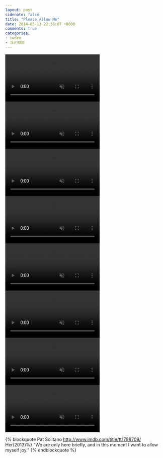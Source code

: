 ```yaml
---
layout: post
sidenote: false
title: "Please Allow Me"
date: 2014-05-13 22:38:07 +0800
comments: true
categories:
- iwdrm
- 浮光掠影
---
```


<video playsInline autoplay loop muted>
    <source src="{{ site.static_base }}/downloads/video/movie_clips/her_1_400.mp4" type="video/mp4">
    <p>Your browser doesn't support this embedded video.</p>
</video>
<video playsInline autoplay loop muted>
    <source src="{{ site.static_base }}/downloads/video/movie_clips/her_2_400.mp4" type="video/mp4">
    <p>Your browser doesn't support this embedded video.</p>
</video>
<video playsInline autoplay loop muted>
    <source src="{{ site.static_base }}/downloads/video/movie_clips/her_3_400.mp4" type="video/mp4">
    <p>Your browser doesn't support this embedded video.</p>
</video>
<video playsInline autoplay loop muted>
    <source src="{{ site.static_base }}/downloads/video/movie_clips/her_4_400.mp4" type="video/mp4">
    <p>Your browser doesn't support this embedded video.</p>
</video>
<video playsInline autoplay loop muted>
    <source src="{{ site.static_base }}/downloads/video/movie_clips/her_5_400.mp4" type="video/mp4">
    <p>Your browser doesn't support this embedded video.</p>
</video>
<video playsInline autoplay loop muted>
    <source src="{{ site.static_base }}/downloads/video/movie_clips/her_6_400.mp4" type="video/mp4">
    <p>Your browser doesn't support this embedded video.</p>
</video>
<video playsInline autoplay loop muted>
    <source src="{{ site.static_base }}/downloads/video/movie_clips/her_7_400.mp4" type="video/mp4">
    <p>Your browser doesn't support this embedded video.</p>
</video>
<video playsInline autoplay loop muted>
    <source src="{{ site.static_base }}/downloads/video/movie_clips/her_8_400.mp4" type="video/mp4">
    <p>Your browser doesn't support this embedded video.</p>
</video>

{% blockquote Pat Solitano  http://www.imdb.com/title/tt1798709/ Her(2013)%}
"We are only here briefly, and in this moment I want to allow myself joy."
{% endblockquote %}
